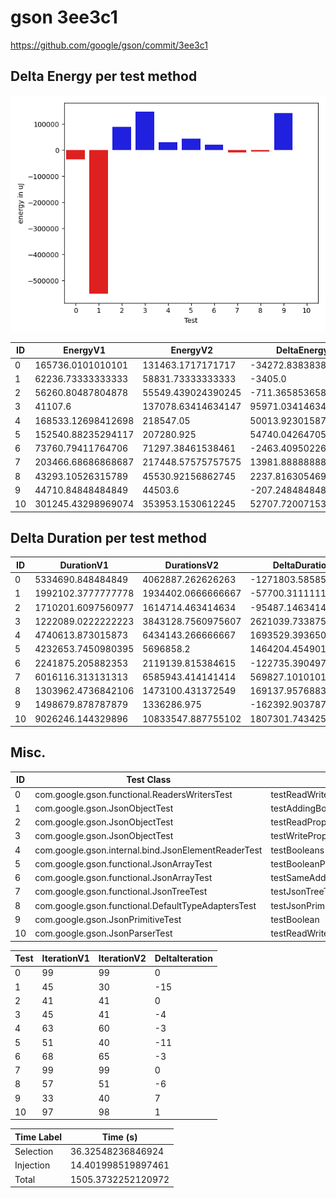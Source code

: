# gson 3ee3c1


https://github.com/google/gson/commit/3ee3c1



## Delta Energy per test method

![](./gson_delta_energy_0_v.png)


| ID | EnergyV1 | EnergyV2 | DeltaEnergy | σV1 | σV2 |
| --- | --- | --- | --- | --- | --- |
| 0 | 165736.0101010101 | 131463.1717171717 | -34272.83838383839 | 157914.1521930776 | 115472.44650976402 |
| 1 | 62236.73333333333 | 58831.73333333333 | -3405.0 | 24915.433513654407 | 22250.44136031663 |
| 2 | 56260.80487804878 | 55549.439024390245 | -711.3658536585353 | 20672.9828062684 | 20746.484871875644 |
| 3 | 41107.6 | 137078.63414634147 | 95971.03414634147 | 10203.943854978603 | 351087.0363784634 |
| 4 | 168533.12698412698 | 218547.05 | 50013.923015873006 | 253409.05661008967 | 269341.2206127155 |
| 5 | 152540.88235294117 | 207280.925 | 54740.04264705881 | 231958.20476582038 | 275357.35423031537 |
| 6 | 73760.79411764706 | 71297.38461538461 | -2463.4095022624533 | 26071.135273662556 | 27597.28970008708 |
| 7 | 203466.68686868687 | 217448.57575757575 | 13981.888888888876 | 100611.45862675365 | 118926.61255454477 |
| 8 | 43293.10526315789 | 45530.92156862745 | 2237.816305469554 | 16563.087348536064 | 17909.422384619535 |
| 9 | 44710.84848484849 | 44503.6 | -207.24848484848917 | 13313.712040989036 | 12983.093945204278 |
| 10 | 301245.43298969074 | 353953.1530612245 | 52707.72007153375 | 527590.8706903213 | 548084.8651273453 |

## Delta Duration per test method


| ID | DurationV1 | DurationsV2 | DeltaDuration |
| --- | --- | --- | --- |
| 0 | 5334690.848484849 | 4062887.262626263 | -1271803.5858585858 |
| 1 | 1992102.3777777778 | 1934402.0666666667 | -57700.311111111194 |
| 2 | 1710201.6097560977 | 1614714.463414634 | -95487.14634146355 |
| 3 | 1222089.0222222223 | 3843128.7560975607 | 2621039.7338753385 |
| 4 | 4740613.873015873 | 6434143.266666667 | 1693529.3936507935 |
| 5 | 4232653.7450980395 | 5696858.2 | 1464204.4549019607 |
| 6 | 2241875.205882353 | 2119139.815384615 | -122735.39049773756 |
| 7 | 6016116.313131313 | 6585943.414141414 | 569827.1010101009 |
| 8 | 1303962.4736842106 | 1473100.431372549 | 169137.95768833836 |
| 9 | 1498679.878787879 | 1336286.975 | -162392.9037878788 |
| 10 | 9026246.144329896 | 10833547.887755102 | 1807301.7434252053 |

## Misc.

| ID | Test Class | Test Method |
| --- | --- | --- |
| 0 | com.google.gson.functional.ReadersWritersTest | testReadWriteTwoObjects |
| 1 | com.google.gson.JsonObjectTest | testAddingBooleanProperties |
| 2 | com.google.gson.JsonObjectTest | testReadPropertyWithEmptyStringName |
| 3 | com.google.gson.JsonObjectTest | testWritePropertyWithEmptyStringName |
| 4 | com.google.gson.internal.bind.JsonElementReaderTest | testBooleans |
| 5 | com.google.gson.functional.JsonArrayTest | testBooleanPrimitiveAddition |
| 6 | com.google.gson.functional.JsonArrayTest | testSameAddition |
| 7 | com.google.gson.functional.JsonTreeTest | testJsonTreeToString |
| 8 | com.google.gson.functional.DefaultTypeAdaptersTest | testJsonPrimitiveSerialization |
| 9 | com.google.gson.JsonPrimitiveTest | testBoolean |
| 10 | com.google.gson.JsonParserTest | testReadWriteTwoObjects |




| Test | IterationV1 | IterationV2 | DeltaIteration |
| --- | --- | --- | --- |
| 0 | 99 | 99 | 0 |
| 1 | 45 | 30 | -15 |
| 2 | 41 | 41 | 0 |
| 3 | 45 | 41 | -4 |
| 4 | 63 | 60 | -3 |
| 5 | 51 | 40 | -11 |
| 6 | 68 | 65 | -3 |
| 7 | 99 | 99 | 0 |
| 8 | 57 | 51 | -6 |
| 9 | 33 | 40 | 7 |
| 10 | 97 | 98 | 1 |



| Time Label | Time (s) |
| --- | --- |
| Selection | 36.32548236846924 |
| Injection | 14.401998519897461 |
| Total | 1505.3732252120972 |


